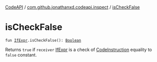 [CodeAPI](../index.md) / [com.github.jonathanxd.codeapi.inspect](index.md) / [isCheckFalse](.)

# isCheckFalse

`fun `[`IfExpr`](../com.github.jonathanxd.codeapi.base/-if-expr/index.md)`.isCheckFalse(): `[`Boolean`](https://kotlinlang.org/api/latest/jvm/stdlib/kotlin/-boolean/index.html)

Returns `true` if `receiver` [IfExpr](../com.github.jonathanxd.codeapi.base/-if-expr/index.md) is a check of [CodeInstruction](../com.github.jonathanxd.codeapi/-code-instruction.md) equality to `false` constant.

